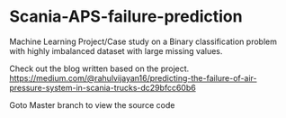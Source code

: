# Scania-APS-failure-prediction
Machine Learning Project/Case study on a Binary classification problem with highly imbalanced dataset with large missing values.

Check out the blog written based on the project.
https://medium.com/@rahulvijayan16/predicting-the-failure-of-air-pressure-system-in-scania-trucks-dc29bfcc60b6

Goto Master branch to view the source code
